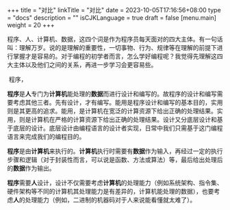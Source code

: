 +++
title = "对比"
linkTitle = "对比"
date = 2023-10-05T17:16:56+08:00
type = "docs"
description = ""
isCJKLanguage = true
draft = false
[menu.main]
	weight = 20
+++

​	程序、人、计算机、数据，这四个词是作为程序员每天面对的四大主体。有一句话叫：理解万岁。说的是理解的重要性，一切事物、行为、规律等在理解的前提下进行掌握才是容易的。对于编程的初学者而言，怎么学好编程呢？我觉得先理解这四大主体以及他们之间的关系，再进一步学习会更容易些。	

​	程序，

​	**程序**是**人**专门为**计算机**能处理的**数据**而进行设计和编写的。故程序的设计和编写需要考虑其他三者。先有设计，才有编写。能用是程序设计和编写的基本目的，实用则是其更高的追求。能用，是计算机在宽泛的计算资源下给出正确的处理结果。实用，则是计算机在严格的计算资源下给出正确的处理结果。设计又分底层设计和基于底层的设计。底层设计由编程语言的设计者实现，日常中我们只需基于这门编程语言来完成我们的编程目的。

​	**程序**是由**计算机**来执行的。**计算机**执行时需要有**数据**作为输入，再经过一定的执行步骤和逻辑（对于封装性而言，可以说是函数、方法或算法）等，最后给出处理后的**数据**作为输出。

​	**程序**需要**人**设计，设计不仅需要考虑**计算机**的处理能力（例如系统架构、指令集、硬件架构等不同的计算机其处理能力是有差异的，计算机能处理的数据），也要考虑**人**的处理能力（例如，二进制的机器码对于人来说能看懂就太难了）。